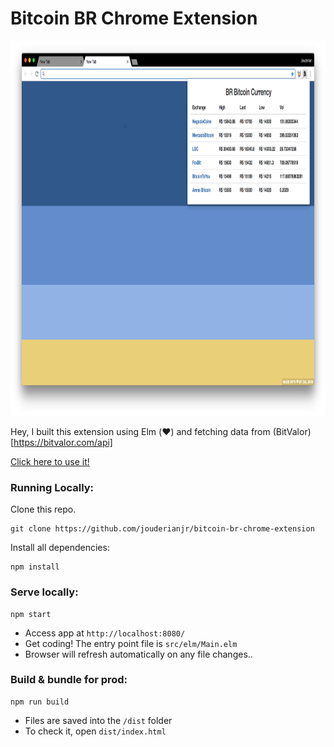 # Bitcoin BR Chrome Extension

<img height="600" src="imgs/screenshot.png">

Hey, I built this extension using Elm (:heart:) and fetching data from (BitValor)[https://bitvalor.com/api]

[Click here to use it!](https://chrome.google.com/webstore/detail/bitcoin-br/keoihaeoogphapkdoijfnfboggimfdkj?hl=pt-BR)

### Running Locally:

Clone this repo.

```
git clone https://github.com/jouderianjr/bitcoin-br-chrome-extension
```

Install all dependencies:
```
npm install
```

### Serve locally:
```
npm start
```
* Access app at `http://localhost:8080/`
* Get coding! The entry point file is `src/elm/Main.elm`
* Browser will refresh automatically on any file changes..


### Build & bundle for prod:
```
npm run build
```

* Files are saved into the `/dist` folder
* To check it, open `dist/index.html`
